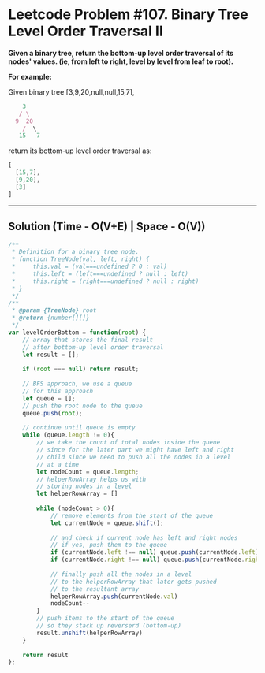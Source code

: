# Leetcode Problem #107. Binary Tree Level Order Traversal II

**Given a binary tree, return the bottom-up level order traversal of its nodes' values. (ie, from left to right, level by level from leaf to root).**

**For example:**

Given binary tree [3,9,20,null,null,15,7],

```javascript
    3
   / \
  9  20
    /  \
   15   7
```
return its bottom-up level order traversal as:

```javascript
[
  [15,7],
  [9,20],
  [3]
]
```
---

## Solution (Time - O(V+E) | Space - O(V))

```javascript
/**
 * Definition for a binary tree node.
 * function TreeNode(val, left, right) {
 *     this.val = (val===undefined ? 0 : val)
 *     this.left = (left===undefined ? null : left)
 *     this.right = (right===undefined ? null : right)
 * }
 */
/**
 * @param {TreeNode} root
 * @return {number[][]}
 */
var levelOrderBottom = function(root) {
    // array that stores the final result
    // after bottom-up level order traversal
    let result = [];
    
    if (root === null) return result;
    
    // BFS approach, we use a queue
    // for this approach
    let queue = [];
    // push the root node to the queue
    queue.push(root);
    
    // continue until queue is empty
    while (queue.length != 0){
        // we take the count of total nodes inside the queue
        // since for the later part we might have left and right
        // child since we need to push all the nodes in a level 
        // at a time
        let nodeCount = queue.length;
        // helperRowArray helps us with
        // storing nodes in a level
        let helperRowArray = []
        
        while (nodeCount > 0){
            // remove elements from the start of the queue
            let currentNode = queue.shift();
            
            // and check if current node has left and right nodes
            // if yes, push them to the queue
            if (currentNode.left !== null) queue.push(currentNode.left)
            if (currentNode.right !== null) queue.push(currentNode.right)
            
            // finally push all the nodes in a level
            // to the helperRowArray that later gets pushed
            // to the resultant array
            helperRowArray.push(currentNode.val)
            nodeCount--           
        }
        // push items to the start of the queue
        // so they stack up reverserd (bottom-up) 
        result.unshift(helperRowArray)
    }
    
    return result
};
```
